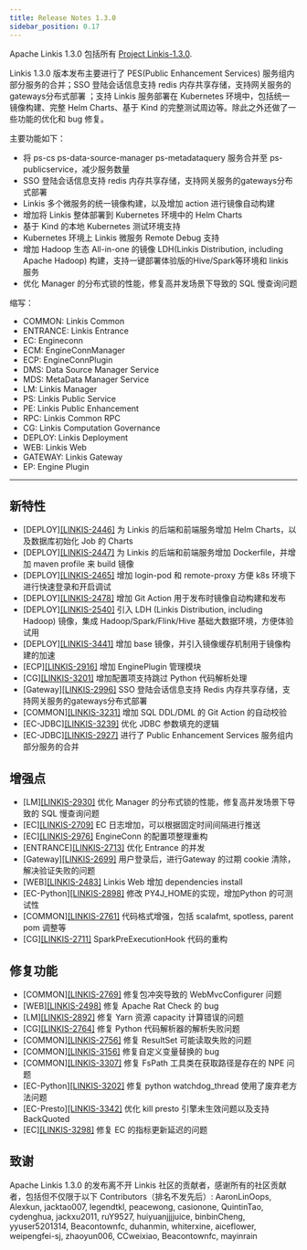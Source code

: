```yaml
---
title: Release Notes 1.3.0
sidebar_position: 0.17
---
```


Apache Linkis 1.3.0 包括所有 [Project Linkis-1.3.0](https://github.com/apache/incubator-linkis/projects/14).

Linkis 1.3.0 版本发布主要进行了 PES(Public Enhancement Services) 服务组内部分服务的合并；SSO 登陆会话信息支持 redis 内存共享存储，支持网关服务的gateways分布式部署 ；支持 Linkis 服务部署在 Kubernetes 环境中，包括统一镜像构建、完整 Helm Charts、基于 Kind 的完整测试周边等。除此之外还做了一些功能的优化和 bug 修复。

主要功能如下：
* 将 ps-cs ps-data-source-manager ps-metadataquery 服务合并至 ps-publicservice，减少服务数量 
* SSO 登陆会话信息支持 redis 内存共享存储，支持网关服务的gateways分布式部署 
* Linkis 多个微服务的统一镜像构建，以及增加 action 进行镜像自动构建
* 增加将 Linkis 整体部署到 Kubernetes 环境中的 Helm Charts
* 基于 Kind 的本地 Kubernetes 测试环境支持
* Kubernetes 环境上 Linkis 微服务 Remote Debug 支持
* 增加 Hadoop 生态 All-in-one 的镜像 LDH(Linkis Distribution, including Apache Hadoop) 构建，支持一键部署体验版的Hive/Spark等环境和 linkis 服务
* 优化 Manager 的分布式锁的性能，修复高并发场景下导致的 SQL 慢查询问题

缩写：
- COMMON: Linkis Common
- ENTRANCE: Linkis Entrance
- EC: Engineconn
- ECM: EngineConnManager
- ECP: EngineConnPlugin
- DMS: Data Source Manager Service
- MDS: MetaData Manager Service
- LM: Linkis Manager
- PS: Linkis Public Service
- PE: Linkis Public Enhancement
- RPC: Linkis Common RPC
- CG: Linkis Computation Governance
- DEPLOY: Linkis Deployment
- WEB: Linkis Web
- GATEWAY: Linkis Gateway
- EP: Engine Plugin

---
## 新特性

+ \[DEPLOY][[LINKIS-2446]](https://github.com/apache/incubator-linkis/pull/2446) 为 Linkis 的后端和前端服务增加 Helm Charts，以及数据库初始化 Job 的 Charts
+ \[DEPLOY][[LINKIS-2447]](https://github.com/apache/incubator-linkis/pull/2447) 为 Linkis 的后端和前端服务增加 Dockerfile，并增加 maven profile 来 build 镜像
+ \[DEPLOY][[LINKIS-2465]](https://github.com/apache/incubator-linkis/pull/2465) 增加 login-pod 和 remote-proxy 方便 k8s 环境下进行快速登录和开启调试
+ \[DEPLOY][[LINKIS-2478]](https://github.com/apache/incubator-linkis/pull/2478) 增加 Git Action 用于发布时镜像自动构建和发布
+ \[DEPLOY][[LINKIS-2540]](https://github.com/apache/incubator-linkis/pull/2540) 引入 LDH (Linkis Distribution, including Hadoop) 镜像，集成 Hadoop/Spark/Flink/Hive 基础大数据环境，方便体验试用
+ \[DEPLOY][[LINKIS-3441]](https://github.com/apache/incubator-linkis/pull/3441) 增加 base 镜像，并引入镜像缓存机制用于镜像构建的加速
+ \[ECP][[LINKIS-2916]](https://github.com/apache/incubator-linkis/pull/2916) 增加 EnginePlugin 管理模块
+ \[CG][[LINKIS-3201]](https://github.com/apache/incubator-linkis/pull/3201)  增加配置项支持跳过 Python 代码解析处理
+ \[Gateway][[LINKIS-2996]](https://github.com/apache/incubator-linkis/pull/2996) SSO 登陆会话信息支持 Redis 内存共享存储，支持网关服务的gateways分布式部署 
+ \[COMMON][[LINKIS-3231]](https://github.com/apache/incubator-linkis/pull/3231) 增加 SQL DDL/DML 的 Git Action 的自动校验
+ \[EC-JDBC][[LINKIS-3239]](https://github.com/apache/incubator-linkis/pull/3239) 优化 JDBC 参数填充的逻辑 
+ \[EC-JDBC][[LINKIS-2927]](https://github.com/apache/incubator-linkis/pull/2927) 进行了 Public Enhancement Services 服务组内部分服务的合并

## 增强点

+ \[LM][[LINKIS-2930]](https://github.com/apache/incubator-linkis/pull/2930) 优化 Manager 的分布式锁的性能，修复高并发场景下导致的 SQL 慢查询问题
+ \[EC][[LINKIS-2709]](https://github.com/apache/incubator-linkis/pull/2709) EC 日志增加，可以根据固定时间间隔进行推送
+ \[EC][[LINKIS-2976]](https://github.com/apache/incubator-linkis/pull/2976) EngineConn 的配置项整理重构
+ \[ENTRANCE][[LINKIS-2713]](https://github.com/apache/incubator-linkis/pull/2713) 优化 Entrance 的并发
+ \[Gateway][[LINKIS-2699]](https://github.com/apache/incubator-linkis/pull/2699) 用户登录后，进行Gateway 的过期 cookie 清除，解决验证失败的问题
+ \[WEB][[LINKIS-2483]](https://github.com/apache/incubator-linkis/pull/2483) Linkis Web 增加 dependencies install
+ \[EC-Python][[LINKIS-2898]](https://github.com/apache/incubator-linkis/pull/2898) 修改 PY4J_HOME的实现，增加Python 的可测试性
+ \[COMMON][[LINKIS-2761]](https://github.com/apache/incubator-linkis/pull/2761) 代码格式增强，包括 scalafmt, spotless, parent pom 调整等
+ \[CG][[LINKIS-2711]](https://github.com/apache/incubator-linkis/pull/2711) SparkPreExecutionHook 代码的重构



## 修复功能
+ \[COMMON][[LINKIS-2769]](https://github.com/apache/incubator-linkis/pull/2769) 修复包冲突导致的 WebMvcConfigurer 问题
+ \[WEB][[LINKIS-2498]](https://github.com/apache/incubator-linkis/pull/2499) 修复 Apache Rat Check 的 bug
+ \[LM][[LINKIS-2892]](https://github.com/apache/incubator-linkis/pull/2892) 修复 Yarn 资源 capacity 计算错误的问题
+ \[CG][[LINKIS-2764]](https://github.com/apache/incubator-linkis/pull/2764) 修复 Python 代码解析器的解析失败问题
+ \[COMMON][[LINKIS-2756]](https://github.com/apache/incubator-linkis/pull/2756) 修复 ResultSet 可能读取失败的问题
+ \[COMMON][[LINKIS-3156]](https://github.com/apache/incubator-linkis/pull/3156) 修复自定义变量替换的 bug
+ \[COMMON][[LINKIS-3307]](https://github.com/apache/incubator-linkis/pull/3307) 修复 FsPath 工具类在获取路径是存在的 NPE 问题
+ \[EC-Python][[LINKIS-3202]](https://github.com/apache/incubator-linkis/pull/3156)  修复 python watchdog_thread 使用了废弃老方法问题 
+ \[EC-Presto][[LINKIS-3342]](https://github.com/apache/incubator-linkis/pull/3342) 优化 kill presto 引擎未生效问题以及支持 BackQuoted
+ \[EC][[LINKIS-3298]](https://github.com/apache/incubator-linkis/pull/3298) 修复 EC 的指标更新延迟的问题

## 致谢
Apache Linkis 1.3.0 的发布离不开 Linkis 社区的贡献者，感谢所有的社区贡献者，包括但不仅限于以下 Contributors（排名不发先后）:
AaronLinOops, Alexkun, jacktao007, legendtkl, peacewong, casionone, QuintinTao, cydenghua, jackxu2011, ruY9527, huiyuanjjjjuice,
binbinCheng, yyuser5201314, Beacontownfc, duhanmin, whiterxine, aiceflower, weipengfei-sj, zhaoyun006, CCweixiao, Beacontownfc, mayinrain